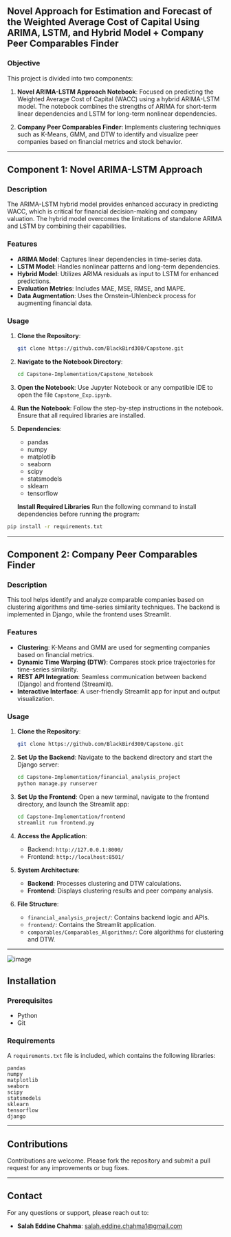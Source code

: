 

## **Novel Approach for Estimation and Forecast of the Weighted Average Cost of Capital Using ARIMA, LSTM, and Hybrid Model + Company Peer Comparables Finder**

### Objective
This project is divided into two components:

1. **Novel ARIMA-LSTM Approach Notebook**: Focused on predicting the Weighted Average Cost of Capital (WACC) using a hybrid ARIMA-LSTM model. The notebook combines the strengths of ARIMA for short-term linear dependencies and LSTM for long-term nonlinear dependencies.

2. **Company Peer Comparables Finder**: Implements clustering techniques such as K-Means, GMM, and DTW to identify and visualize peer companies based on financial metrics and stock behavior.

---

## Component 1: Novel ARIMA-LSTM Approach

### Description
The ARIMA-LSTM hybrid model provides enhanced accuracy in predicting WACC, which is critical for financial decision-making and company valuation. The hybrid model overcomes the limitations of standalone ARIMA and LSTM by combining their capabilities.

### Features
- **ARIMA Model**: Captures linear dependencies in time-series data.
- **LSTM Model**: Handles nonlinear patterns and long-term dependencies.
- **Hybrid Model**: Utilizes ARIMA residuals as input to LSTM for enhanced predictions.
- **Evaluation Metrics**: Includes MAE, MSE, RMSE, and MAPE.
- **Data Augmentation**: Uses the Ornstein-Uhlenbeck process for augmenting financial data.

### Usage
1. **Clone the Repository**:
   ```bash
   git clone https://github.com/BlackBird300/Capstone.git
   ```

2. **Navigate to the Notebook Directory**:
   ```bash
   cd Capstone-Implementation/Capstone_Notebook
   ```

3. **Open the Notebook**:
   Use Jupyter Notebook or any compatible IDE to open the file `Capstone_Exp.ipynb`.

4. **Run the Notebook**:
   Follow the step-by-step instructions in the notebook. Ensure that all required libraries are installed.

5. **Dependencies**:
   - pandas
   - numpy
   - matplotlib
   - seaborn
   - scipy
   - statsmodels
   - sklearn
   - tensorflow
   
   **Install Required Libraries**
Run the following command to install dependencies before running the program:

```bash
pip install -r requirements.txt
```

---

## Component 2: Company Peer Comparables Finder

### Description
This tool helps identify and analyze comparable companies based on clustering algorithms and time-series similarity techniques. The backend is implemented in Django, while the frontend uses Streamlit.

### Features

- **Clustering**: K-Means and GMM are used for segmenting companies based on financial metrics.
- **Dynamic Time Warping (DTW)**: Compares stock price trajectories for time-series similarity.
- **REST API Integration**: Seamless communication between backend (Django) and frontend (Streamlit).
- **Interactive Interface**: A user-friendly Streamlit app for input and output visualization.

### Usage
1. **Clone the Repository**:
   ```bash
   git clone https://github.com/BlackBird300/Capstone.git
   ```

2. **Set Up the Backend**:
   Navigate to the backend directory and start the Django server:
   ```bash
   cd Capstone-Implementation/financial_analysis_project
   python manage.py runserver
   ```

3. **Set Up the Frontend**:
   Open a new terminal, navigate to the frontend directory, and launch the Streamlit app:
   ```bash
   cd Capstone-Implementation/frontend
   streamlit run frontend.py
   ```

4. **Access the Application**:
   - Backend: `http://127.0.0.1:8000/`
   - Frontend: `http://localhost:8501/`

5. **System Architecture**:
   - **Backend**: Processes clustering and DTW calculations.
   - **Frontend**: Displays clustering results and peer company analysis.

6. **File Structure**:
   - `financial_analysis_project/`: Contains backend logic and APIs.
   - `frontend/`: Contains the Streamlit application.
   - `comparables/Comparables_Algorithms/`: Core algorithms for clustering and DTW.

---
![image](https://github.com/user-attachments/assets/80e5270d-bc03-497d-99aa-aedb513dc09f)

## Installation

### Prerequisites
- Python
- Git



### Requirements
A `requirements.txt` file is included, which contains the following libraries:
```plaintext
pandas
numpy
matplotlib
seaborn
scipy
statsmodels
sklearn
tensorflow
django
```

---

## Contributions
Contributions are welcome. Please fork the repository and submit a pull request for any improvements or bug fixes.

---

## Contact
For any questions or support, please reach out to:
- **Salah Eddine Chahma**: [salah.eddine.chahma1@gmail.com](mailto:salah.eddine.chahma1@gmail.com)


